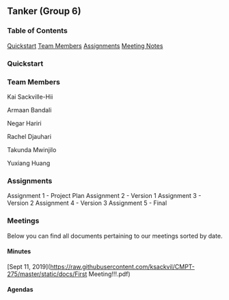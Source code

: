 ## Tanker (Group 6)

### Table of Contents  
[Quickstart](#quickstart)
[Team Members](#team-members)
[Assignments](#assignments)
[Meeting Notes](#meeting-notes)  

### Quickstart

### Team Members

Kai Sackville-Hii

Armaan Bandali

Negar Hariri

Rachel Djauhari

Takunda Mwinjilo

Yuxiang Huang

### Assignments

Assignment 1 - Project Plan
Assignment 2 - Version 1
Assignment 3 - Version 2
Assignment 4 - Version 3
Assignment 5 - Final

### Meetings

Below you can find all documents pertaining to our meetings sorted by date.

#### Minutes
[Sept 11, 2019](https://raw.githubusercontent.com/ksackvil/CMPT-275/master/static/docs/First Meeting!!!.pdf)

#### Agendas
